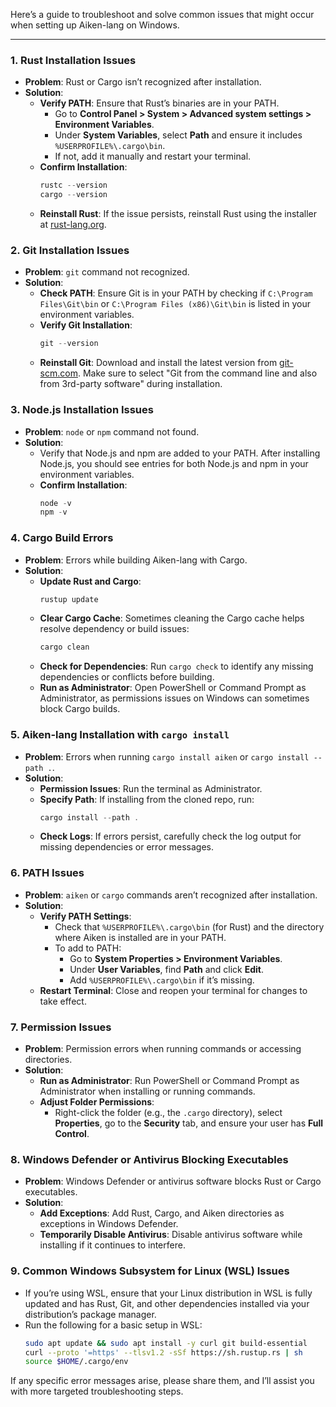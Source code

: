 Here’s a guide to troubleshoot and solve common issues that might occur when setting up Aiken-lang on Windows.

---

### 1. **Rust Installation Issues**

   - **Problem**: Rust or Cargo isn’t recognized after installation.
   - **Solution**:
     - **Verify PATH**: Ensure that Rust’s binaries are in your PATH.
       - Go to **Control Panel > System > Advanced system settings > Environment Variables**.
       - Under **System Variables**, select **Path** and ensure it includes `%USERPROFILE%\.cargo\bin`.
       - If not, add it manually and restart your terminal.
     - **Confirm Installation**:
       ```powershell
       rustc --version
       cargo --version
       ```
     - **Reinstall Rust**: If the issue persists, reinstall Rust using the installer at [rust-lang.org](https://rust-lang.org/).

### 2. **Git Installation Issues**

   - **Problem**: `git` command not recognized.
   - **Solution**:
     - **Check PATH**: Ensure Git is in your PATH by checking if `C:\Program Files\Git\bin` or `C:\Program Files (x86)\Git\bin` is listed in your environment variables.
     - **Verify Git Installation**:
       ```powershell
       git --version
       ```
     - **Reinstall Git**: Download and install the latest version from [git-scm.com](https://git-scm.com/). Make sure to select "Git from the command line and also from 3rd-party software" during installation.

### 3. **Node.js Installation Issues**

   - **Problem**: `node` or `npm` command not found.
   - **Solution**:
     - Verify that Node.js and npm are added to your PATH. After installing Node.js, you should see entries for both Node.js and npm in your environment variables.
     - **Confirm Installation**:
       ```powershell
       node -v
       npm -v
       ```

### 4. **Cargo Build Errors**

   - **Problem**: Errors while building Aiken-lang with Cargo.
   - **Solution**:
     - **Update Rust and Cargo**:
       ```powershell
       rustup update
       ```
     - **Clear Cargo Cache**: Sometimes cleaning the Cargo cache helps resolve dependency or build issues:
       ```powershell
       cargo clean
       ```
     - **Check for Dependencies**: Run `cargo check` to identify any missing dependencies or conflicts before building.
     - **Run as Administrator**: Open PowerShell or Command Prompt as Administrator, as permissions issues on Windows can sometimes block Cargo builds.

### 5. **Aiken-lang Installation with `cargo install`**

   - **Problem**: Errors when running `cargo install aiken` or `cargo install --path .`.
   - **Solution**:
     - **Permission Issues**: Run the terminal as Administrator.
     - **Specify Path**: If installing from the cloned repo, run:
       ```powershell
       cargo install --path .
       ```
     - **Check Logs**: If errors persist, carefully check the log output for missing dependencies or error messages.

### 6. **PATH Issues**

   - **Problem**: `aiken` or `cargo` commands aren’t recognized after installation.
   - **Solution**:
     - **Verify PATH Settings**:
       - Check that `%USERPROFILE%\.cargo\bin` (for Rust) and the directory where Aiken is installed are in your PATH.
       - To add to PATH:
         - Go to **System Properties > Environment Variables**.
         - Under **User Variables**, find **Path** and click **Edit**.
         - Add `%USERPROFILE%\.cargo\bin` if it’s missing.
     - **Restart Terminal**: Close and reopen your terminal for changes to take effect.

### 7. **Permission Issues**

   - **Problem**: Permission errors when running commands or accessing directories.
   - **Solution**:
     - **Run as Administrator**: Run PowerShell or Command Prompt as Administrator when installing or running commands.
     - **Adjust Folder Permissions**:
       - Right-click the folder (e.g., the `.cargo` directory), select **Properties**, go to the **Security** tab, and ensure your user has **Full Control**.

### 8. **Windows Defender or Antivirus Blocking Executables**

   - **Problem**: Windows Defender or antivirus software blocks Rust or Cargo executables.
   - **Solution**:
     - **Add Exceptions**: Add Rust, Cargo, and Aiken directories as exceptions in Windows Defender.
     - **Temporarily Disable Antivirus**: Disable antivirus software while installing if it continues to interfere.

### 9. **Common Windows Subsystem for Linux (WSL) Issues**

   - If you’re using WSL, ensure that your Linux distribution in WSL is fully updated and has Rust, Git, and other dependencies installed via your distribution’s package manager.
   - Run the following for a basic setup in WSL:
     ```bash
     sudo apt update && sudo apt install -y curl git build-essential
     curl --proto '=https' --tlsv1.2 -sSf https://sh.rustup.rs | sh
     source $HOME/.cargo/env
     ```

If any specific error messages arise, please share them, and I’ll assist you with more targeted troubleshooting steps.